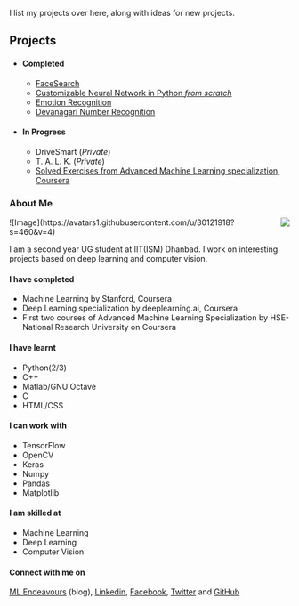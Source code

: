 I list my projects over here, along with ideas for new projects.

## Projects 
- #### Completed
  * [FaceSearch](https://IAmSuyogJadhav.github.io/FaceSearch/)
  * [Customizable Neural Network in Python _from scratch_ ](https://github.com/IAmSuyogJadhav/Neural-Network-in-Python-using-Numpy)
  * [Emotion Recognition](https://github.com/IAmSuyogJadhav/Emotion-Recognition)
  * [Devanagari Number Recognition](https://github.com/IAmSuyogJadhav/Devanagari-Number-Recognition)

- #### In Progress
  * DriveSmart (_Private_)
  * T. A. L. K. (_Private_)
  * [Solved Exercises from Advanced Machine Learning specialization, Coursera](../AML-Specialization-Exercises-Coursera)

### About Me
<img align="right" src="https://avatars1.githubusercontent.com/u/30121918?s=460&v=4">
![Image](https://avatars1.githubusercontent.com/u/30121918?s=460&v=4)

I am a second year UG student at IIT(ISM) Dhanbad. I work on interesting projects based on deep learning and computer vision. 

#### I have completed
- Machine Learning by Stanford, Coursera
- Deep Learning specialization by deeplearning.ai, Coursera
- First two courses of Advanced Machine Learning Specialization by HSE-National Research University on Coursera

#### I have learnt
- Python(2/3)
- C++
- Matlab/GNU Octave
- C
- HTML/CSS

#### I can work with
- TensorFlow
- OpenCV
- Keras
- Numpy
- Pandas
- Matplotlib

#### I am skilled at
- Machine Learning
- Deep Learning
- Computer Vision

#### Connect with me on
[ML Endeavours](http://www.mlendeavours.wordpress.com) (blog), [Linkedin](https://www.linkedin.com/in/IAmSuyogJadhav/), [Facebook](https://www.facebook.com/IAmSuyogJadhav), [Twitter](https://www.twitter.com/IAmSuyogJadhav) and [GitHub](https://github.com/IAmSuyogJadhav)

